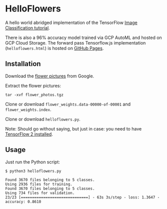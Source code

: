 # HelloFlowers

A hello world abridged implementation of the TensorFlow [Image Classification tutorial](https://www.tensorflow.org/tutorials/images/classification).

There is also a 96% accuracy model trained via GCP AutoML and hosted on GCP Cloud Storage. The forward pass Tensorflow.js implementation (`helloflowers.html`) is hosted on [GitHub Pages](https://mrderive.github.io/).

## Installation

Download the [flower pictures](https://storage.googleapis.com/download.tensorflow.org/example_images/flower_photos.tgz) from Google.

Extract the flower pictures:
```
tar -xvf flower_photos.tgz
```

Clone or download `flower_weights.data-00000-of-00001` and `flower_weights.index`.

Clone or download `helloflowers.py`.

Note: Should go without saying, but just in case: you need to have [TensorFlow 2 installed](https://www.tensorflow.org/install).

## Usage

Just run the Python script:
```
$ python3 helloflowers.py

Found 3670 files belonging to 5 classes.
Using 2936 files for training.
Found 3670 files belonging to 5 classes.
Using 734 files for validation.
23/23 [==============================] - 63s 3s/step - loss: 1.3647 - accuracy: 0.8610
```

